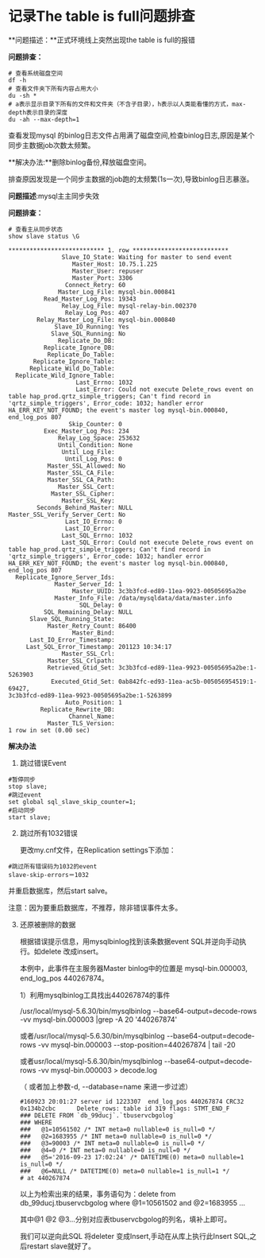 # 记录The table is full问题排查

**问题描述：**正式环境线上突然出现the table is full的报错

**问题排查：**

```shell
# 查看系统磁盘空间
df -h
# 查看文件夹下所有内容占用大小
du -sh *
# a表示显示目录下所有的文件和文件夹（不含子目录），h表示以人类能看懂的方式，max-depth表示目录的深度
du -ah --max-depth=1
```

查看发现mysql 的binlog日志文件占用满了磁盘空间,检查binlog日志,原因是某个同步主数据job次数太频繁。

**解决办法:**删除binlog备份,释放磁盘空间。

排查原因发现是一个同步主数据的job跑的太频繁(1s一次),导致binlog日志暴涨。

**问题描述**:mysql主主同步失效

**问题排查：**

```mysql
# 查看主从同步状态
show slave status \G
```

```mysql
*************************** 1. row ***************************
               Slave_IO_State: Waiting for master to send event
                  Master_Host: 10.75.1.225
                  Master_User: repuser
                  Master_Port: 3306
                Connect_Retry: 60
              Master_Log_File: mysql-bin.000841
          Read_Master_Log_Pos: 19343
               Relay_Log_File: mysql-relay-bin.002370
                Relay_Log_Pos: 407
        Relay_Master_Log_File: mysql-bin.000840
             Slave_IO_Running: Yes
            Slave_SQL_Running: No
              Replicate_Do_DB:
          Replicate_Ignore_DB:
           Replicate_Do_Table:
       Replicate_Ignore_Table:
      Replicate_Wild_Do_Table:
  Replicate_Wild_Ignore_Table:
                   Last_Errno: 1032
                   Last_Error: Could not execute Delete_rows event on table hap_prod.qrtz_simple_triggers; Can't find record in 'qrtz_simple_triggers', Error_code: 1032; handler error HA_ERR_KEY_NOT_FOUND; the event's master log mysql-bin.000840, end_log_pos 807
                 Skip_Counter: 0
          Exec_Master_Log_Pos: 234
              Relay_Log_Space: 253632
              Until_Condition: None
               Until_Log_File:
                Until_Log_Pos: 0
           Master_SSL_Allowed: No
           Master_SSL_CA_File:
           Master_SSL_CA_Path:
              Master_SSL_Cert:
            Master_SSL_Cipher:
               Master_SSL_Key:
        Seconds_Behind_Master: NULL
Master_SSL_Verify_Server_Cert: No
                Last_IO_Errno: 0
                Last_IO_Error:
               Last_SQL_Errno: 1032
               Last_SQL_Error: Could not execute Delete_rows event on table hap_prod.qrtz_simple_triggers; Can't find record in 'qrtz_simple_triggers', Error_code: 1032; handler error HA_ERR_KEY_NOT_FOUND; the event's master log mysql-bin.000840, end_log_pos 807
  Replicate_Ignore_Server_Ids:
             Master_Server_Id: 1
                  Master_UUID: 3c3b3fcd-ed89-11ea-9923-00505695a2be
             Master_Info_File: /data/mysqldata/data/master.info
                    SQL_Delay: 0
          SQL_Remaining_Delay: NULL
      Slave_SQL_Running_State:
           Master_Retry_Count: 86400
                  Master_Bind:
      Last_IO_Error_Timestamp:
     Last_SQL_Error_Timestamp: 201123 10:34:17
               Master_SSL_Crl:
           Master_SSL_Crlpath:
           Retrieved_Gtid_Set: 3c3b3fcd-ed89-11ea-9923-00505695a2be:1-5263903
            Executed_Gtid_Set: 0ab842fc-ed93-11ea-ac5b-005056954519:1-69427,
3c3b3fcd-ed89-11ea-9923-00505695a2be:1-5263899
                Auto_Position: 1
         Replicate_Rewrite_DB:
                 Channel_Name:
           Master_TLS_Version:
1 row in set (0.00 sec)
```

**解决办法**

1. 跳过错误Event

```mysql
#暂停同步
stop slave;
#跳过event
set global sql_slave_skip_counter=1;
#启动同步
start slave;
```

2. 跳过所有1032错误

   更改my.cnf文件，在Replication settings下添加：

```mysql
#跳过所有错误码为1032的event
slave-skip-errors＝1032
```

并重启数据库，然后start salve。

注意：因为要重启数据库，不推荐，除非错误事件太多。

3. 还原被删除的数据

   根据错误提示信息，用mysqlbinlog找到该条数据event SQL并逆向手动执行。如delete 改成insert。

   本例中，此事件在主服务器Master binlog中的位置是 mysql-bin.000003, end_log_pos 440267874。

   1）利用mysqlbinlog工具找出440267874的事件

   /usr/local/mysql-5.6.30/bin/mysqlbinlog --base64-output=decode-rows -vv mysql-bin.000003 |grep -A 20 '440267874'

   或者/usr/local/mysql-5.6.30/bin/mysqlbinlog --base64-output=decode-rows -vv mysql-bin.000003 --stop-position=440267874 | tail -20

   或者usr/local/mysql-5.6.30/bin/mysqlbinlog --base64-output=decode-rows -vv mysql-bin.000003 > decode.log 

   （ 或者加上参数-d, --database=name 来进一步过滤）

   ```
   #160923 20:01:27 server id 1223307  end_log_pos 440267874 CRC32 0x134b2cbc      Delete_rows: table id 319 flags: STMT_END_F
   ### DELETE FROM `db_99ducj`.`tbuservcbgolog`
   ### WHERE
   ###   @1=10561502 /* INT meta=0 nullable=0 is_null=0 */
   ###   @2=1683955 /* INT meta=0 nullable=0 is_null=0 */
   ###   @3=90003 /* INT meta=0 nullable=0 is_null=0 */
   ###   @4=0 /* INT meta=0 nullable=0 is_null=0 */
   ###   @5='2016-09-23 17:02:24' /* DATETIME(0) meta=0 nullable=1 is_null=0 */
   ###   @6=NULL /* DATETIME(0) meta=0 nullable=1 is_null=1 */
   # at 440267874
   ```

   以上为检索出来的结果，事务语句为：delete from db_99ducj.tbuservcbgolog where @1=10561502 and @2=1683955 ...

   其中@1 @2 @3...分别对应表tbuservcbgolog的列名，填补上即可。

   我们可以逆向此SQL 将deleter 变成Insert,手动在从库上执行此Insert SQL,之后restart slave就好了。